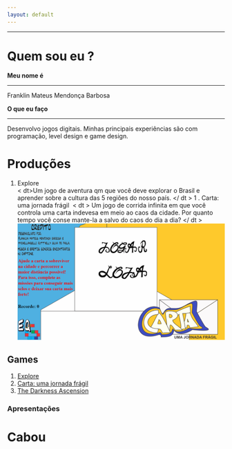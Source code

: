 ```yaml
---  
layout: default
---  
```

* * *
# **Quem sou eu** ?  

 **Meu nome é**  
 * * *  
 Franklin Mateus Mendonça Barbosa  

 **O que eu faço**  
 * * *  
 Desenvolvo jogos digitais. Minhas principais experiências são com programação, level design e game design.  
  
# **Produções**  
1. Explore  
< dt>Um jogo de aventura qm que você deve explorar o Brasil e aprender sobre a cultura das 5 regiões do nosso país.  </ dt >
 1 . Carta: uma jornada frágil  
< dt > Um jogo de corrida infinita em que você controla uma carta indevesa em meio ao caos da cidade. Por quanto tempo você conse mante-la a salvo do caos do dia a dia? </ dt >  
![](CartaGame.png)  
## **Games**  
1. [Explore](https://thewordkh.github.io/Explore/)    
2. [Carta: uma jornada frágil](https://mychellangello.github.io/Carta%20uma%20jornada%20fr%C3%A1gil/)  
3. [The Darkness Ascension](https://guiegle.github.io/tda2/)    
### **Apresentações**  

# Cabou

